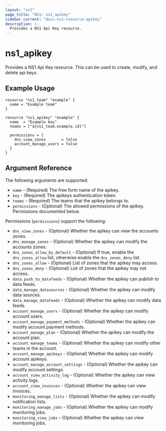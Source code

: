 ```yaml
---
layout: "ns1"
page_title: "NS1: ns1_apikey"
sidebar_current: "docs-ns1-resource-apikey"
description: |-
  Provides a NS1 Api Key resource.
---
```


# ns1\_apikey

Provides a NS1 Api Key resource. This can be used to create, modify, and delete api keys.

## Example Usage

```
resource "ns1_team" "example" {
  name = "Example team"
}

resource "ns1_apikey" "example" {
  name  = "Example key"
  teams = ["${ns1_team.example.id}"]

  permissions = {
    dns_view_zones       = false
    account_manage_users = false
  }
}
```

## Argument Reference

The following arguments are supported:

* `name` - (Required) The free form name of the apikey.
* `key` - (Required) The apikeys authentication token.
* `teams` - (Required) The teams that the apikey belongs to.
* `permissions` - (Optional) The allowed permissions of the apikey. Permissions documented below.

Permissions (`permissions`) support the following:

* `dns_view_zones` - (Optional) Whether the apikey can view the accounts zones.
* `dns_manage_zones` - (Optional) Whether the apikey can modify the accounts zones.
* `dns_zones_allow_by_default` - (Optional) If true, enable the `dns_zones_allow` list, otherwise enable the `dns_zones_deny` list.
* `dns_zones_allow` - (Optional) List of zones that the apikey may access.
* `dns_zones_deny` - (Optional) List of zones that the apikey may not access.
* `data_push_to_datafeeds` - (Optional) Whether the apikey can publish to data feeds.
* `data_manage_datasources` - (Optional) Whether the apikey can modify data sources.
* `data_manage_datafeeds` - (Optional) Whether the apikey can modify data feeds.
* `account_manage_users` - (Optional) Whether the apikey can modify account users.
* `account_manage_payment_methods` - (Optional) Whether the apikey can modify account payment methods.
* `account_manage_plan` - (Optional) Whether the apikey can modify the account plan.
* `account_manage_teams` - (Optional) Whether the apikey can modify other teams in the account.
* `account_manage_apikeys` - (Optional) Whether the apikey can modify account apikeys.
* `account_manage_account_settings` - (Optional) Whether the apikey can modify account settings.
* `account_view_activity_log` - (Optional) Whether the apikey can view activity logs.
* `account_view_invoices` - (Optional) Whether the apikey can view invoices.
* `monitoring_manage_lists` - (Optional) Whether the apikey can modify notification lists.
* `monitoring_manage_jobs` - (Optional) Whether the apikey can modify monitoring jobs.
* `monitoring_view_jobs` - (Optional) Whether the apikey can view monitoring jobs.

